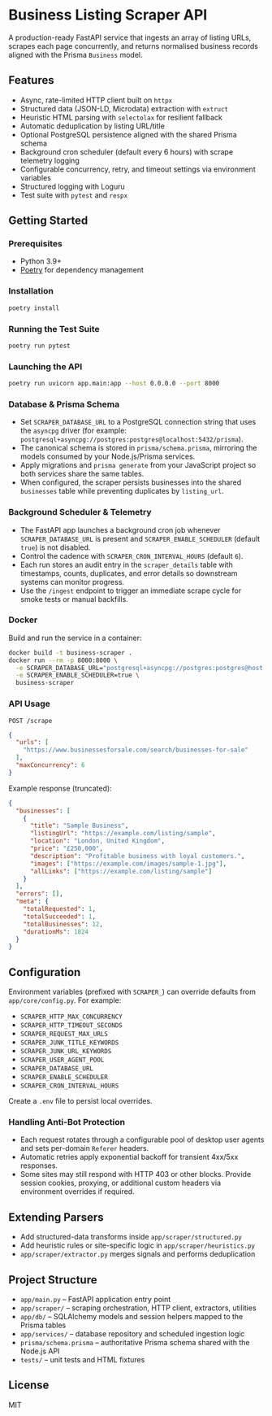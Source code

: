 # Business Listing Scraper API

A production-ready FastAPI service that ingests an array of listing URLs, scrapes each page concurrently, and returns normalised business records aligned with the Prisma `Business` model.

## Features

- Async, rate-limited HTTP client built on `httpx`
- Structured data (JSON-LD, Microdata) extraction with `extruct`
- Heuristic HTML parsing with `selectolax` for resilient fallback
- Automatic deduplication by listing URL/title
- Optional PostgreSQL persistence aligned with the shared Prisma schema
- Background cron scheduler (default every 6 hours) with scrape telemetry logging
- Configurable concurrency, retry, and timeout settings via environment variables
- Structured logging with Loguru
- Test suite with `pytest` and `respx`

## Getting Started

### Prerequisites

- Python 3.9+
- [Poetry](https://python-poetry.org/) for dependency management

### Installation

```bash
poetry install
```

### Running the Test Suite

```bash
poetry run pytest
```

### Launching the API

```bash
poetry run uvicorn app.main:app --host 0.0.0.0 --port 8000
```

### Database & Prisma Schema

- Set `SCRAPER_DATABASE_URL` to a PostgreSQL connection string that uses the `asyncpg` driver (for example: `postgresql+asyncpg://postgres:postgres@localhost:5432/prisma`).
- The canonical schema is stored in `prisma/schema.prisma`, mirroring the models consumed by your Node.js/Prisma services.
- Apply migrations and `prisma generate` from your JavaScript project so both services share the same tables.
- When configured, the scraper persists businesses into the shared `businesses` table while preventing duplicates by `listing_url`.

### Background Scheduler & Telemetry

- The FastAPI app launches a background cron job whenever `SCRAPER_DATABASE_URL` is present and `SCRAPER_ENABLE_SCHEDULER` (default `true`) is not disabled.
- Control the cadence with `SCRAPER_CRON_INTERVAL_HOURS` (default `6`).
- Each run stores an audit entry in the `scraper_details` table with timestamps, counts, duplicates, and error details so downstream systems can monitor progress.
- Use the `/ingest` endpoint to trigger an immediate scrape cycle for smoke tests or manual backfills.

### Docker

Build and run the service in a container:

```bash
docker build -t business-scraper .
docker run --rm -p 8000:8000 \
  -e SCRAPER_DATABASE_URL="postgresql+asyncpg://postgres:postgres@host.docker.internal:5432/prisma" \
  -e SCRAPER_ENABLE_SCHEDULER=true \
  business-scraper
```

### API Usage

`POST /scrape`

```json
{
  "urls": [
    "https://www.businessesforsale.com/search/businesses-for-sale"
  ],
  "maxConcurrency": 6
}
```

Example response (truncated):

```json
{
  "businesses": [
    {
      "title": "Sample Business",
      "listingUrl": "https://example.com/listing/sample",
      "location": "London, United Kingdom",
      "price": "£250,000",
      "description": "Profitable business with loyal customers.",
      "images": ["https://example.com/images/sample-1.jpg"],
      "allLinks": ["https://example.com/listing/sample"]
    }
  ],
  "errors": [],
  "meta": {
    "totalRequested": 1,
    "totalSucceeded": 1,
    "totalBusinesses": 12,
    "durationMs": 1824
  }
}
```

## Configuration

Environment variables (prefixed with `SCRAPER_`) can override defaults from `app/core/config.py`. For example:

- `SCRAPER_HTTP_MAX_CONCURRENCY`
- `SCRAPER_HTTP_TIMEOUT_SECONDS`
- `SCRAPER_REQUEST_MAX_URLS`
- `SCRAPER_JUNK_TITLE_KEYWORDS`
- `SCRAPER_JUNK_URL_KEYWORDS`
- `SCRAPER_USER_AGENT_POOL`
- `SCRAPER_DATABASE_URL`
- `SCRAPER_ENABLE_SCHEDULER`
- `SCRAPER_CRON_INTERVAL_HOURS`

Create a `.env` file to persist local overrides.

### Handling Anti-Bot Protection

- Each request rotates through a configurable pool of desktop user agents and sets per-domain `Referer` headers.
- Automatic retries apply exponential backoff for transient 4xx/5xx responses.
- Some sites may still respond with HTTP 403 or other blocks. Provide session cookies, proxying, or additional custom headers via environment overrides if required.

## Extending Parsers

- Add structured-data transforms inside `app/scraper/structured.py`
- Add heuristic rules or site-specific logic in `app/scraper/heuristics.py`
- `app/scraper/extractor.py` merges signals and performs deduplication

## Project Structure

- `app/main.py` – FastAPI application entry point
- `app/scraper/` – scraping orchestration, HTTP client, extractors, utilities
- `app/db/` – SQLAlchemy models and session helpers mapped to the Prisma tables
- `app/services/` – database repository and scheduled ingestion logic
- `prisma/schema.prisma` – authoritative Prisma schema shared with the Node.js API
- `tests/` – unit tests and HTML fixtures

## License

MIT
